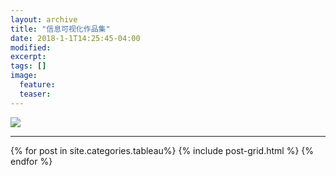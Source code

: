 ```yaml
---
layout: archive
title: "信息可视化作品集"
date: 2018-1-1T14:25:45-04:00
modified:
excerpt: 
tags: []
image: 
  feature: 
  teaser: 
---
```


[![](http://image.135editor.com/files/users/219/2193935/201801/6BnqGH8I_BVzP.png)](https://chanlokyi.github.io/tableau/final_tableau/)

---


<div class="tiles">
{% for post in site.categories.tableau%} {% include post-grid.html %} {% endfor %}
</div>